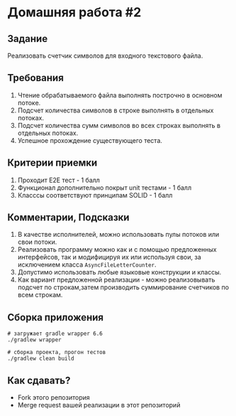 # Домашняя работа #2

## Задание
Реализовать счетчик символов для входного текстового файла.
 
## Требования
1. Чтение обрабатываемого файла выполнять построчно в основном потоке.
2. Подсчет количества символов в строке выполнять в отдельных потоках.
3. Подсчет количества сумм символов во всех строках выполнять в отдельных потоках.
4. Успешное прохождение существующего теста.

##  Критерии приемки
1. Проходит E2E тест - 1 балл
2. Функционал дополнительно покрыт unit тестами - 1 балл
3. Класссы соответствуют принципам  SOLID - 1 балл

##  Комментарии, Подсказки
1. В качестве исполнителей, можно использовать пулы потоков или свои потоки.
2. Реализовать программу можно как и с помощью предложенных интерфейсов, так и модифицируя их 
   или используя свои, за исключением класса `AsyncFileLetterCounter`.
3. Допустимо использовать любые языковые конструкции и классы.
4. Как вариант предложенной реализации - можно реализовывать подсчет по строкам,затем 
   производить суммирование счетчиков по всем строкам.

## Сборка приложения 
```shell script
# загружает gradle wrapper 6.6
./gradlew wrapper

# сборка проекта, прогон тестов
./gradlew clean build
```


##  Как сдавать?
* Fork этого репозитория
* Merge request вашей реализации в этот репозиторий
